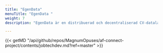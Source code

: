 ```yaml
---
title: "EgenData"
menuTitle: "EgenData "
weight: 7
description: "EgenData är en distribuerad och decentraliserad CV-datalagring där läs/skrivåtkomst görs tillgänglig för andra under dataägarens kontroll och samtycke."

---
```

{{< getMD "/api/github/repos/MagnumOpuses/af-connect-project/contents/jobtechdev.md?ref=master" >}}